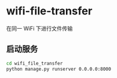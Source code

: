 # wifi-file-transfer

在同一 WiFi 下进行文件传输

## 启动服务

```bash
cd wifi_file_transfer
python manage.py runserver 0.0.0.0:8000
```
